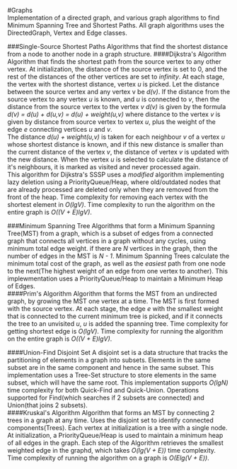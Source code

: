 #Graphs<br />
Implementation of a directed graph, and various graph algorithms to find Minimum Spanning Tree and Shortest Paths. All graph algorithms uses the DirectedGraph, Vertex and Edge classes.

###Single-Source Shortest Paths
Algorithms that find the shortest distance from a node to another node in a graph structure.
####Dijkstra's Algorithm
Algorithm that finds the shortest path from the source vertex to any other vertex. At initialization, the distance of the source vertex is set to 0, and the rest of the distances of the other vertices are set to *infinity*.
At each stage, the vertex with the shortest distance, vertex *u* is picked. Let the distance between the source vertex and any vertex v be *d(v)*. If the distance from the source vertex to any vertex *u* is known, and *u* is connected to *v*, then the distance from the source vertex to the vertex *v* *d(v)* is given by the formula *d(v) = d(u) + d(u,v) = d(u) + weight(u,v)* where distance to the vertex *v* is given by distance from source vertex to vertex *u*, plus the weight of the edge *e* connecting vertices *u* and *v*.
<br/>
The distance *d(u) + weight(u,v)* is taken for each neighbour *v* of a vertex *u* whose shortest distance is known, and if this new distance is smaller than the current distance of the vertex *v*, the distance of vertex *v* is updated with the new distance. When the vertex *u* is selected to calculate the distance of it's neighbours, it is marked as visited and never processed again.
<br/>
This algorithm for Dijkstra's SSSP uses a *modified* algorithm implementing lazy deletion using a PriorityQueue/Heap, where old/outdated nodes that are already processed are deleted only when they are removed from the front of the heap.
Time complexity for removing each vertex with the shortest element in *O(lgV)*.
Time complexity to run the algorithm on the entire graph is *O((V + E)lgV)*.
<br />

###Minimum Spanning Tree
Algorithms that form a Minimum Spanning Tree(MST) from a graph, which is a subset of edges from a connected graph that connects all vertices in a graph without any cycles, using minimum total edge weight. if there are *N* vertices in the graph, then the number of edges in the MST is *N - 1*.
Minimum Spanning Trees calculate the minimum total cost of the graph, as well as the *easiest* path from one node to the next(The highest weight of an edge from one vertex to another).
This implewmentation uses a PriorityQueue/Heap to maintain a Minimum Heap of Edges.
<br />
####Prim's Algorithm
Algorithm that forms the MST from an undirected graph, by growing the MST one vertex at a time. The MST is first formed with the source vertex. At each stage, the edge *e* with the smallest weight that is connected to the current minimum tree is picked, and if it connects the tree to an unvisited *u*, *u* is added the spanning tree.
Time complexity for getting shortest edge is *O(lgV)*.
Time complexity for running the algorithm on the entire graph is *O((V + E)lgV)*.
<br />

####Union-Find Disjoint Set
A disjoint set is a data structure that tracks the partitioning of elements in a graph into subsets. Elements in the same subset are in the same component and hence in the same subset.
This implementation uses a Tree-Set structure to store elements in the same subset, which will have the same root. This implementation supports *O(lgN)* time complexity for both Quick-Find and Quick-Union.
Operations supported for Find(which searches if 2 subsets are connected) and Union(that joins 2 subsets).
<br />
####Kruskal's Algorithm
Algorithm that forms an MST by connecting 2 trees in a graph at any time. Uses the disjoint set to identify connected components(Trees). Each vertex at initialization is a tree with a single node.
At initialization, a PriorityQueue/Heap is used to maintain a minimum heap of all edges in the graph. Each step of the Algorithm retrieves the smallest weighted edge in the graphd, which takes *O(lg(V + E))* time complexity.
Time complexity of running the algorithm on a graph is *O(Elg(V + E))*.

